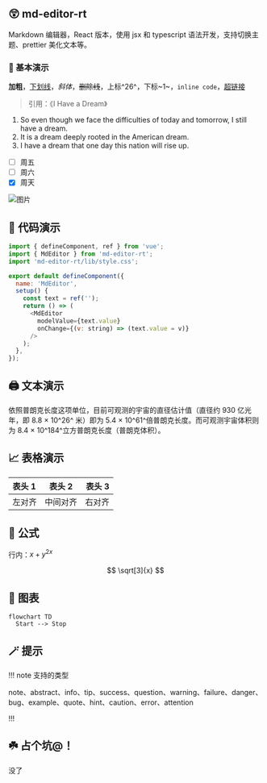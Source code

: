 ## 😲 md-editor-rt

Markdown 编辑器，React 版本，使用 jsx 和 typescript 语法开发，支持切换主题、prettier 美化文本等。

### 🤖 基本演示

**加粗**，<u>下划线</u>，_斜体_，~~删除线~~，上标^26^，下标~1~，`inline code`，[超链接](https://github.com/imzbf)

> 引用：《I Have a Dream》

1. So even though we face the difficulties of today and tomorrow, I still have a dream.
2. It is a dream deeply rooted in the American dream.
3. I have a dream that one day this nation will rise up.

- [ ] 周五
- [ ] 周六
- [x] 周天

![图片](https://imzbf.github.io/md-editor-rt/imgs/mark_emoji.gif)

## 🤗 代码演示

```js
import { defineComponent, ref } from 'vue';
import { MdEditor } from 'md-editor-rt';
import 'md-editor-rt/lib/style.css';

export default defineComponent({
  name: 'MdEditor',
  setup() {
    const text = ref('');
    return () => (
      <MdEditor
        modelValue={text.value}
        onChange={(v: string) => (text.value = v)}
      />
    );
  },
});
```

## 🖨 文本演示

依照普朗克长度这项单位，目前可观测的宇宙的直径估计值（直径约 930 亿光年，即 8.8 × 10^26^ 米）即为 5.4 × 10^61^倍普朗克长度。而可观测宇宙体积则为 8.4 × 10^184^立方普朗克长度（普朗克体积）。

## 📈 表格演示

| 表头 1 |  表头 2  | 表头 3 |
| :----- | :------: | -----: |
| 左对齐 | 中间对齐 | 右对齐 |

## 📏 公式

行内：$x+y^{2x}$

$$
\sqrt[3]{x}
$$

## 🧬 图表

```mermaid
flowchart TD
  Start --> Stop
```

## 🪄 提示

!!! note 支持的类型

note、abstract、info、tip、success、question、warning、failure、danger、bug、example、quote、hint、caution、error、attention

!!!

## ☘️ 占个坑@！

没了
